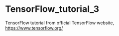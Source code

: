 # TensorFlow_tutorial_3
TensorFlow tutorial from official TensorFlow website,   https://www.tensorflow.org/
